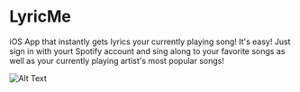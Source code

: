 # LyricMe
iOS App that instantly gets lyrics your currently playing song! It's easy! Just sign in with yourt Spotify account and sing along to your favorite songs as well as your currently playing artist's most popular songs!

![Alt Text](https://media.giphy.com/media/33DSRRDAPbL7ntPfC5/giphy.gif)
